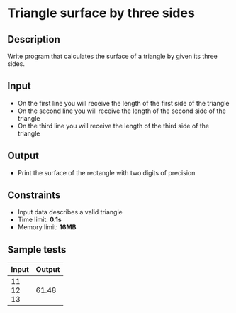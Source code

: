 # Triangle surface by three sides

## Description
Write program that calculates the surface of a triangle by given its three sides.

## Input
- On the first line you will receive the length of the first side of the triangle
- On the second line you will receive the length of the second side of the triangle
- On the third line you will receive the length of the third side of the triangle

## Output
- Print the surface of the rectangle with two digits of precision

## Constraints
- Input data describes a valid triangle
- Time limit: **0.1s**
- Memory limit: **16MB**

## Sample tests

| Input          | Output |
|:---------------|:-------|
| 11<br>12<br>13 | 61.48  |
